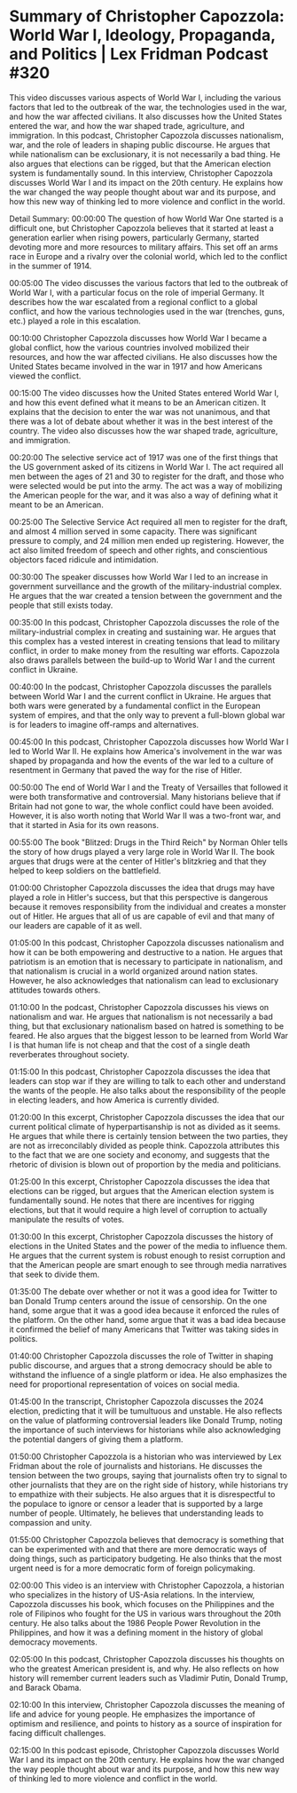 # Summary of Christopher Capozzola: World War I, Ideology, Propaganda, and Politics | Lex Fridman Podcast #320

This video discusses various aspects of World War I, including the various factors that led to the outbreak of the war, the technologies used in the war, and how the war affected civilians. It also discusses how the United States entered the war, and how the war shaped trade, agriculture, and immigration.
In this podcast, Christopher Capozzola discusses nationalism, war, and the role of leaders in shaping public discourse. He argues that while nationalism can be exclusionary, it is not necessarily a bad thing. He also argues that elections can be rigged, but that the American election system is fundamentally sound.
In this interview, Christopher Capozzola discusses World War I and its impact on the 20th century. He explains how the war changed the way people thought about war and its purpose, and how this new way of thinking led to more violence and conflict in the world.

Detail Summary: 
00:00:00
The question of how World War One started is a difficult one, but Christopher Capozzola believes that it started at least a generation earlier when rising powers, particularly Germany, started devoting more and more resources to military affairs. This set off an arms race in Europe and a rivalry over the colonial world, which led to the conflict in the summer of 1914.

00:05:00
The video discusses the various factors that led to the outbreak of World War I, with a particular focus on the role of imperial Germany. It describes how the war escalated from a regional conflict to a global conflict, and how the various technologies used in the war (trenches, guns, etc.) played a role in this escalation.

00:10:00
Christopher Capozzola discusses how World War I became a global conflict, how the various countries involved mobilized their resources, and how the war affected civilians. He also discusses how the United States became involved in the war in 1917 and how Americans viewed the conflict.

00:15:00
The video discusses how the United States entered World War I, and how this event defined what it means to be an American citizen. It explains that the decision to enter the war was not unanimous, and that there was a lot of debate about whether it was in the best interest of the country. The video also discusses how the war shaped trade, agriculture, and immigration.

00:20:00
The selective service act of 1917 was one of the first things that the US government asked of its citizens in World War I. The act required all men between the ages of 21 and 30 to register for the draft, and those who were selected would be put into the army. The act was a way of mobilizing the American people for the war, and it was also a way of defining what it meant to be an American.

00:25:00
The Selective Service Act required all men to register for the draft, and almost 4 million served in some capacity. There was significant pressure to comply, and 24 million men ended up registering. However, the act also limited freedom of speech and other rights, and conscientious objectors faced ridicule and intimidation.

00:30:00
The speaker discusses how World War I led to an increase in government surveillance and the growth of the military-industrial complex. He argues that the war created a tension between the government and the people that still exists today.

00:35:00
In this podcast, Christopher Capozzola discusses the role of the military-industrial complex in creating and sustaining war. He argues that this complex has a vested interest in creating tensions that lead to military conflict, in order to make money from the resulting war efforts. Capozzola also draws parallels between the build-up to World War I and the current conflict in Ukraine.

00:40:00
In the podcast, Christopher Capozzola discusses the parallels between World War I and the current conflict in Ukraine. He argues that both wars were generated by a fundamental conflict in the European system of empires, and that the only way to prevent a full-blown global war is for leaders to imagine off-ramps and alternatives.

00:45:00
In this podcast, Christopher Capozzola discusses how World War I led to World War II. He explains how America's involvement in the war was shaped by propaganda and how the events of the war led to a culture of resentment in Germany that paved the way for the rise of Hitler.

00:50:00
The end of World War I and the Treaty of Versailles that followed it were both transformative and controversial. Many historians believe that if Britain had not gone to war, the whole conflict could have been avoided. However, it is also worth noting that World War II was a two-front war, and that it started in Asia for its own reasons.

00:55:00
The book "Blitzed: Drugs in the Third Reich" by Norman Ohler tells the story of how drugs played a very large role in World War II. The book argues that drugs were at the center of Hitler's blitzkrieg and that they helped to keep soldiers on the battlefield.

01:00:00
Christopher Capozzola discusses the idea that drugs may have played a role in Hitler's success, but that this perspective is dangerous because it removes responsibility from the individual and creates a monster out of Hitler. He argues that all of us are capable of evil and that many of our leaders are capable of it as well.

01:05:00
In this podcast, Christopher Capozzola discusses nationalism and how it can be both empowering and destructive to a nation. He argues that patriotism is an emotion that is necessary to participate in nationalism, and that nationalism is crucial in a world organized around nation states. However, he also acknowledges that nationalism can lead to exclusionary attitudes towards others.

01:10:00
In the podcast, Christopher Capozzola discusses his views on nationalism and war. He argues that nationalism is not necessarily a bad thing, but that exclusionary nationalism based on hatred is something to be feared. He also argues that the biggest lesson to be learned from World War I is that human life is not cheap and that the cost of a single death reverberates throughout society.

01:15:00
In this podcast, Christopher Capozzola discusses the idea that leaders can stop war if they are willing to talk to each other and understand the wants of the people. He also talks about the responsibility of the people in electing leaders, and how America is currently divided.

01:20:00
In this excerpt, Christopher Capozzola discusses the idea that our current political climate of hyperpartisanship is not as divided as it seems. He argues that while there is certainly tension between the two parties, they are not as irreconcilably divided as people think. Capozzola attributes this to the fact that we are one society and economy, and suggests that the rhetoric of division is blown out of proportion by the media and politicians.

01:25:00
In this excerpt, Christopher Capozzola discusses the idea that elections can be rigged, but argues that the American election system is fundamentally sound. He notes that there are incentives for rigging elections, but that it would require a high level of corruption to actually manipulate the results of votes.

01:30:00
In this excerpt, Christopher Capozzola discusses the history of elections in the United States and the power of the media to influence them. He argues that the current system is robust enough to resist corruption and that the American people are smart enough to see through media narratives that seek to divide them.

01:35:00
The debate over whether or not it was a good idea for Twitter to ban Donald Trump centers around the issue of censorship. On the one hand, some argue that it was a good idea because it enforced the rules of the platform. On the other hand, some argue that it was a bad idea because it confirmed the belief of many Americans that Twitter was taking sides in politics.

01:40:00
Christopher Capozzola discusses the role of Twitter in shaping public discourse, and argues that a strong democracy should be able to withstand the influence of a single platform or idea. He also emphasizes the need for proportional representation of voices on social media.

01:45:00
In the transcript, Christopher Capozzola discusses the 2024 election, predicting that it will be tumultuous and unstable. He also reflects on the value of platforming controversial leaders like Donald Trump, noting the importance of such interviews for historians while also acknowledging the potential dangers of giving them a platform.

01:50:00
Christopher Capozzola is a historian who was interviewed by Lex Fridman about the role of journalists and historians. He discusses the tension between the two groups, saying that journalists often try to signal to other journalists that they are on the right side of history, while historians try to empathize with their subjects. He also argues that it is disrespectful to the populace to ignore or censor a leader that is supported by a large number of people. Ultimately, he believes that understanding leads to compassion and unity.

01:55:00
Christopher Capozzola believes that democracy is something that can be experimented with and that there are more democratic ways of doing things, such as participatory budgeting. He also thinks that the most urgent need is for a more democratic form of foreign policymaking.

02:00:00
This video is an interview with Christopher Capozzola, a historian who specializes in the history of US-Asia relations. In the interview, Capozzola discusses his book, which focuses on the Philippines and the role of Filipinos who fought for the US in various wars throughout the 20th century. He also talks about the 1986 People Power Revolution in the Philippines, and how it was a defining moment in the history of global democracy movements.

02:05:00
In this podcast, Christopher Capozzola discusses his thoughts on who the greatest American president is, and why. He also reflects on how history will remember current leaders such as Vladimir Putin, Donald Trump, and Barack Obama.

02:10:00
In this interview, Christopher Capozzola discusses the meaning of life and advice for young people. He emphasizes the importance of optimism and resilience, and points to history as a source of inspiration for facing difficult challenges.

02:15:00
In this podcast episode, Christopher Capozzola discusses World War I and its impact on the 20th century. He explains how the war changed the way people thought about war and its purpose, and how this new way of thinking led to more violence and conflict in the world.

